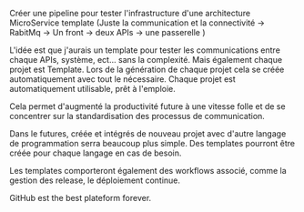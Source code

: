 Créer une pipeline pour tester l'infrastructure d'une architecture MicroService template
(Juste la communication et la connectivité -> RabitMq -> Un front -> deux APIs -> une passerelle )

L'idée est que j'aurais un template pour tester les communications entre chaque APIs, système, ect…
sans la complexité. Mais également chaque projet est Template. Lors de la génération de chaque projet
cela se créée automatiquement avec tout le nécessaire. Chaque projet est automatiquement utilisable,
prêt à l'emploie.

Cela permet d'augmenté la productivité future à une vitesse folle et de se concentrer sur la standardisation
des processus de communication.

Dans le futures, créée et intégrés de nouveau projet avec d'autre langage de programmation serra beaucoup plus
simple. Des templates pourront être créée pour chaque langage en cas de besoin.

Les templates comporteront également des workflows associé, comme la gestion des release, le déploiement continue.

GitHub est the best plateform forever.
